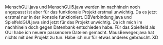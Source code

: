 MenschGUI.java und MenschGUI5.java werden im nachhinein noch angepasst ist aber für das funktionale Projekt erstmal unwichtig. Da es jetzt erstmal nur in der Konsole funktioniert.
DBVerbindung.java und SpielfeldGUI.java sind jetzt für das Projekt unwichtig. Da ich mich im nachhinein doch gegen Datenbank entschieden habe. Für das Spielfeld als GUI habe ich 
neuere passendere Dateien gemacht.
MausBeweger.java hat nichts mit den Projekt zu tun. Habe ich nur für etwas anderes gebraucht. XD
